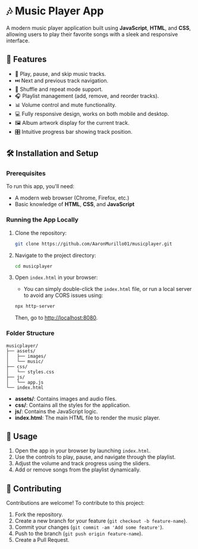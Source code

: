 
# 🎶 Music Player App

A modern music player application built using **JavaScript**, **HTML**, and **CSS**, allowing users to play their favorite songs with a sleek and responsive interface.

## 🚀 Features

- 🎵 Play, pause, and skip music tracks.
- ⏭️ Next and previous track navigation.
- 🔄 Shuffle and repeat mode support.
- 🎧 Playlist management (add, remove, and reorder tracks).
- 📊 Volume control and mute functionality.
- 💻 Fully responsive design, works on both mobile and desktop.
- 🖼️ Album artwork display for the current track.
- 🎛️ Intuitive progress bar showing track position.

## 🛠️ Installation and Setup

### Prerequisites

To run this app, you'll need:

- A modern web browser (Chrome, Firefox, etc.)
- Basic knowledge of **HTML**, **CSS**, and **JavaScript**

### Running the App Locally

1. Clone the repository:

   ```bash
   git clone https://github.com/AaronMurillo01/musicplayer.git
   ```

2. Navigate to the project directory:

   ```bash
   cd musicplayer
   ```

3. Open `index.html` in your browser:

   - You can simply double-click the `index.html` file, or run a local server to avoid any CORS issues using:

   ```bash
   npx http-server
   ```

   Then, go to [http://localhost:8080](http://localhost:8080).

### Folder Structure

```
musicplayer/
├── assets/
│   ├── images/
│   └── music/
├── css/
│   └── styles.css
├── js/
│   └── app.js
└── index.html
```

- **assets/**: Contains images and audio files.
- **css/**: Contains all the styles for the application.
- **js/**: Contains the JavaScript logic.
- **index.html**: The main HTML file to render the music player.

## 📜 Usage

1. Open the app in your browser by launching `index.html`.
2. Use the controls to play, pause, and navigate through the playlist.
3. Adjust the volume and track progress using the sliders.
4. Add or remove songs from the playlist dynamically.

## 🎯 Contributing

Contributions are welcome! To contribute to this project:

1. Fork the repository.
2. Create a new branch for your feature (`git checkout -b feature-name`).
3. Commit your changes (`git commit -am 'Add some feature'`).
4. Push to the branch (`git push origin feature-name`).
5. Create a Pull Request.
